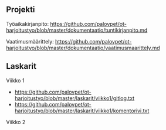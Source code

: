 ## Projekti

Työaikakirjanpito: https://github.com/palovpet/ot-harjoitustyo/blob/master/dokumentaatio/tuntikirjanpito.md

Vaatimusmäärittely: https://github.com/palovpet/ot-harjoitustyo/blob/master/dokumentaatio/vaatimusmaarittely.md

## Laskarit

Viikko 1
* https://github.com/palovpet/ot-harjoitustyo/blob/master/laskarit/viikko1/gitlog.txt
* https://github.com/palovpet/ot-harjoitustyo/blob/master/laskarit/viikko1/komentorivi.txt

Viikko 2

